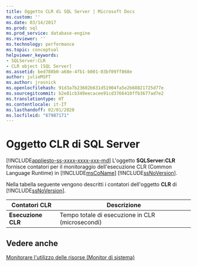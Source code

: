 ```yaml
---
title: Oggetto CLR di SQL Server | Microsoft Docs
ms.custom: ''
ms.date: 03/14/2017
ms.prod: sql
ms.prod_service: database-engine
ms.reviewer: ''
ms.technology: performance
ms.topic: conceptual
helpviewer_keywords:
- SQLServer:CLR
- CLR object [SQL Server]
ms.assetid: bed788b0-a68e-4fb1-b001-03bf09ff868e
author: julieMSFT
ms.author: jrasnick
ms.openlocfilehash: 91d3a7b23602b631d51904fa5e2b68821725d77e
ms.sourcegitcommit: b2e81cb349eecacee91cd3766410ffb3677ad7e2
ms.translationtype: HT
ms.contentlocale: it-IT
ms.lasthandoff: 02/01/2020
ms.locfileid: "67987171"
---
```

# <a name="sql-server-clr-object"></a>Oggetto CLR di SQL Server
[!INCLUDE[appliesto-ss-xxxx-xxxx-xxx-md](../../includes/appliesto-ss-xxxx-xxxx-xxx-md.md)]
  L'oggetto **SQLServer:CLR** fornisce contatori per il monitoraggio dell'esecuzione CLR (Common Language Runtime) in [!INCLUDE[msCoName](../../includes/msconame-md.md)] [!INCLUDE[ssNoVersion](../../includes/ssnoversion-md.md)].  
  
 Nella tabella seguente vengono descritti i contatori dell'oggetto **CLR** di [!INCLUDE[ssNoVersion](../../includes/ssnoversion-md.md)].  
  
|Contatori CLR|Descrizione|  
|------------------|-----------------|  
|**Esecuzione CLR**|Tempo totale di esecuzione in CLR (microsecondi)|  
  
## <a name="see-also"></a>Vedere anche  
 [Monitorare l'utilizzo delle risorse &#40;Monitor di sistema&#41;](../../relational-databases/performance-monitor/monitor-resource-usage-system-monitor.md)  
  
  
